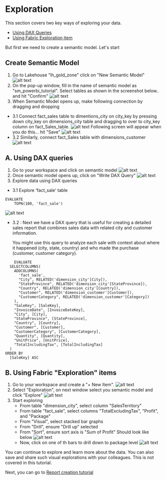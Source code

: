 # Exploration

This section covers two key ways of exploring your data.
- [Using DAX Queries](#a-using-dax-queries)
- [Using Fabric Exploration item](#b-using-fabric-exploration-items)

But first we need to create a semantic model. Let's start

## Create Semantic Model
1. Go to Lakehouse "lh_gold_zone" click on "New Semantic Model" 
![alt text](/PowerBI/images/SemanticModel1.png)
2. On the pop-up window, fill in the name of semantic model as "sm_powerbi_tutorial". Select tables as shown in the screenshot below.. and hit "Confirm"
![alt text](/PowerBI/images/SemanticModel2.png)
3. When Semantic Model opens up, make following connection by dragging and dropping
 - 3.1 Connect fact_sales table to dimentions_city on city_key by pressing down city_key on dimensions_city table and dragging to over to city_key column on fact_Sales_table. 
 ![alt text](/PowerBI/images/SemanticModel3.png)
 Following screen will appear when you do this... hit "Save"
 ![alt text](/PowerBI/images/SemanticModel4.png)
 - 3.2 Similarly, connect fact_Sales table with dimensions_customer
 ![alt text](/PowerBI/images/SemanticModel5.png)


## A. Using DAX queries
1. Go to your workspace and click on semantic model
![alt text](/PowerBI/images/Exploration1.png)
2. Once semantic model opens up, click on "Write DAX Query"
![alt text](/PowerBI/images/Exploration2.png)
3. Explore data using DAX queries
- 3.1 Explore 'fact_sale' table
```
EVALUATE
    TOPN(100, 'fact_sale')
```
![alt text](/PowerBI/images/Exploration3.png)


- 3.2 : Next we have a DAX query that is useful for creating a detailed sales report that combines sales data with related city and customer information.
    
    You might use this query to analyze each sale with context about where it happened (city, state, country) and who made the purchase (customer, customer category). 

```
    EVALUATE
  SELECTCOLUMNS(
    ADDCOLUMNS(
      'fact_sale',
      "City", RELATED('dimension_city'[City]),
      "StateProvince", RELATED('dimension_city'[StateProvince]),
      "Country", RELATED('dimension_city'[Country]),
      "Customer", RELATED('dimension_customer'[Customer]),
      "CustomerCategory", RELATED('dimension_customer'[Category])
    ),
    "SaleKey", [SaleKey],
    "InvoiceDate", [InvoiceDateKey],
    "City", [City],
    "StateProvince", [StateProvince],
    "Country", [Country],
    "Customer", [Customer],
    "CustomerCategory", [CustomerCategory],
    "Quantity", [Quantity],
    "UnitPrice", [UnitPrice],
    "TotalIncludingTax", [TotalIncludingTax]
  )
ORDER BY
  [SaleKey] ASC

```

## B. Using Fabric "Exploration" items
1. Go to your workspace and create a "+ New Item". 
![alt text](/PowerBI/images/Exploration4.png)
2. Select "Exploration", on next window select you semantic model and click "Explore"
![alt text](/PowerBI/images/Exploration5.png)
3. Start exploring
    - From table "dimension_city", select column "SalesTerritory"
    - From table "fact_sale", select columns "TotalExcludingTax", "Profit", and "Package"
    - From "Visual", select stacked bar graphs
    - From "Drill", ensure "Drill up" selected
    - From "Sort", ensure sort axis is "Sum of Profit"
    Should look like below
    ![alt text](/PowerBI/images/Exploration6.png)
    - Now, click on one of th bars to drill down to package level
    ![alt text](/PowerBI/images/Exploration7.png)

You can continue to explore and learn more about the data. You can also save and share such visual explorations with your colleagues. This is not covered in this tutorial.

Next, you can go to [Report creation tutorial](/PowerBI/workbooks/PowerBIManualReport.md)